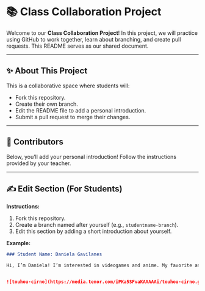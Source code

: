 # 📚 Class Collaboration Project

Welcome to our **Class Collaboration Project**! In this project, we will practice using GitHub to work together, learn about branching, and create pull requests. This README serves as our shared document.

---

## ✨ About This Project

This is a collaborative space where students will:
- Fork this repository.
- Create their own branch.
- Edit the README file to add a personal introduction.
- Submit a pull request to merge their changes.

---

## 👥 Contributors

Below, you’ll add your personal introduction! Follow the instructions provided by your teacher.

---

## ✍️ Edit Section (For Students)

**Instructions:**
1. Fork this repository.
2. Create a branch named after yourself (e.g., `studentname-branch`).
3. Edit this section by adding a short introduction about yourself.

**Example:**
```markdown
### Student Name: Daniela Gavilanes

Hi, I’m Daniela! I’m interested in videogames and anime. My favorite anime is Elfen Lied. My favorite color is blue. I like cats. I'm also interested in criminalist, I really like those things like criminal cases. I also like a little bit of literature, I enjoy reading poetry and comics or mangas 😼


![touhou-cirno](https://media.tenor.com/iPKa5SFvaKAAAAAi/touhou-cirno.gif)

